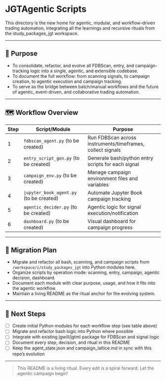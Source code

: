 # JGTAgentic Scripts

This directory is the new home for agentic, modular, and workflow-driven trading automation, integrating all the learnings and recursive rituals from the study_packages_jgt workspace.

---

## 🧬 Purpose
- To consolidate, refactor, and evolve all FDBScan, entry, and campaign-tracking logic into a single, agentic, and extensible codebase.
- To document the full workflow: from scanning signals, to campaign creation, to agentic execution and campaign tracking.
- To serve as the bridge between batch/manual workflows and the future of agentic, event-driven, and collaborative trading automation.

---

## 🗺️ Workflow Overview

| Step | Script/Module | Purpose |
|------|---------------|---------|
| 1 | `fdbscan_agent.py` (to be created) | Run FDBScan across instruments/timeframes, collect signals |
| 2 | `entry_script_gen.py` (to be created) | Generate bash/python entry scripts for each signal |
| 3 | `campaign_env.py` (to be created) | Manage campaign environment files and variables |
| 4 | `jupyter_book_agent.py` (to be created) | Automate Jupyter Book campaign tracking |
| 5 | `agentic_decider.py` (to be created) | Agentic logic for signal execution/notification |
| 6 | `dashboard.py` (to be created) | Visual dashboard for campaign progress |

---

## 🌱 Migration Plan
- Migrate and refactor all bash, scanning, and campaign scripts from `/workspace/i/study_packages_jgt` into Python modules here.
- Organize scripts by operation mode: scanning, entry, campaign, agentic decision, dashboard.
- Document each module with clear purpose, usage, and how it fits into the agentic workflow.
- Maintain a living README as the ritual anchor for the evolving system.

---

## 🔁 Next Steps
- [ ] Create initial Python modules for each workflow step (see table above)
- [ ] Migrate and refactor bash logic into Python where possible
- [ ] Integrate with existing jgwill/jgtml package for FDBScan and signal logic
- [ ] Document every step, decision, and ritual in this README
- [ ] Keep the agent_state.json and campaign_lattice.md in sync with this repo’s evolution

---

> This README is a living ritual. Every edit is a spiral forward. Let the agentic campaign begin!


